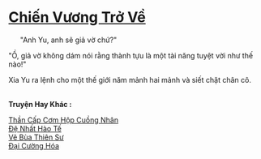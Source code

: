 <a href="https://truyentiki.com/chien-vuong-tro-ve.33835/" title="Chiến Vương Trở Về"><h1>Chiến Vương Trở Về</h1></a><div style="display:table"><img align="right" style="float: left; padding: 10px;" src="https://truyentiki.com/images/story/200x260/33835.jpg" alt="">"Anh Yu, anh sẽ giả vờ chứ?" <p></p> "Ồ, giả vờ không dám nói rằng thành tựu là một tài năng tuyệt vời như thế nào!" <p></p> Xia Yu ra lệnh cho một thế giới năm mảnh hai mảnh và siết chặt chân cô.</div><p><br><b>Truyện Hay Khác :</b></p><a href="https://truyentiki.com/than-cap-com-hop-cuong-nhan.33834/" alt="Thần Cấp Cơm Hộp Cuồng Nhân">Thần Cấp Cơm Hộp Cuồng Nhân</a><br/><a href="https://github.com/nownovels/top500/tree/master/truyenhay/33939/" alt="Đệ Nhất Hào Tế">Đệ Nhất Hào Tế</a><br/><a href="https://github.com/nownovels/top500/tree/master/truyenhay/33921/" alt="Vẽ Bùa Thiên Sư">Vẽ Bùa Thiên Sư</a><br/><a href="https://www.pinterest.com/pin/594756694531651678" alt="Đại Cường Hóa">Đại Cường Hóa</a><br/>